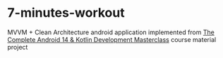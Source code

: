 # 7-minutes-workout

MVVM + Clean Architecture android application implemented from [
The Complete Android 14 & Kotlin Development Masterclass](https://www.udemy.com/course/android-kotlin-developer/) course material project
